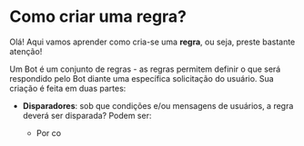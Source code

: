 # Como criar uma regra?

Olá! Aqui vamos aprender como cria-se uma **regra**, ou seja, preste bastante atenção!

Um Bot é um conjunto de regras - as regras permitem definir o que será respondido pelo Bot diante uma específica solicitação do usuário. Sua criação é feita em duas partes:

- **Disparadores**: sob que condições e/ou mensagens de usuários, a regra deverá ser disparada? Podem ser:

	- Por co

<!--stackedit_data:
eyJoaXN0b3J5IjpbMTAxMTIxNjgyOSwxNDQ3NTQ2MDkyLDEyOD
MzMjk0NTVdfQ==
-->